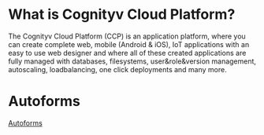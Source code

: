 # What is Cognityv Cloud Platform?

The Cognityv Cloud Platform (CCP) is an application platform, where you can create complete web, mobile (Android & iOS), IoT applications with an easy to use web designer and where all of these created applications are fully managed with databases, filesystems, user&role&version management, autoscaling, loadbalancing, one click deployments and many more.

# Autoforms

[Autoforms](./autoform.md)
